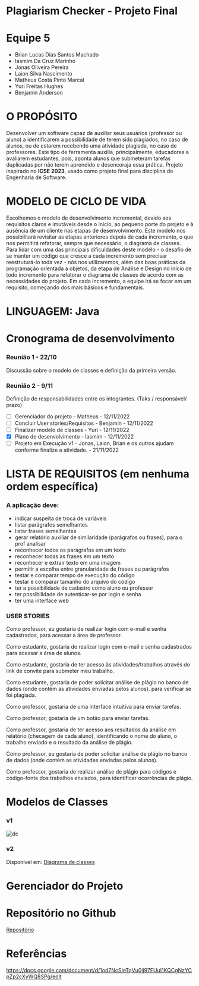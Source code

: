 # Plagiarism Checker - Projeto Final
# Equipe 5
* Brian Lucas Dias Santos Machado
* Iasmim Da Cruz Marinho 
* Jonas Oliveira Pereira 
* Laion Silva Nascimento
* Matheus Costa Pinto Marcal
* Yuri Freitas Hughes 
* Benjamin Anderson

# O PROPÓSITO

Desenvolver um software capaz de auxiliar seus usuários (professor ou aluno) a identificarem a possibilidade de terem sido plagiados, no caso de alunos, ou de estarem recebendo uma atividade plagiada, no caso de professores. Este tipo de ferramenta auxilia, principalmente, educadores a avaliarem estudantes, pois, aponta alunos que submeteram tarefas duplicadas por não terem aprendido e desencoraja essa prática. 
Projeto inspirado no <b>ICSE 2023</b>, usado como projeto final para disciplina de Engenharia de Software. 

# MODELO DE CICLO DE VIDA

Escolhemos o modelo de desenvolvimento incremental, devido aos requisitos claros e imutáveis desde o início, ao pequeno porte do projeto e à ausência de um cliente nas etapas de desenvolvimento. Este modelo nos possibilitará revisitar as etapas anteriores depois de cada incremento, o que nos permitirá refatorar, sempre que necessário, o diagrama de classes.
Para lidar com uma das principais dificuldades deste modelo - o desafio de se manter um código que cresce a cada incremento sem precisar reestruturá-lo toda vez - nós nos utilizaremos, além das boas práticas da programação orientada a objetos, da etapa de Análise e Design no início de todo incremento para refatorar o diagrama de classes de acordo com as necessidades do projeto. Em cada incremento, a equipe irá se focar em um requisito, começando dos mais básicos e fundamentais.

# LINGUAGEM: Java

# Cronograma de desenvolvimento
### Reunião 1 - 22/10
  Discussão sobre o modelo de classes e definição da primeira versão.
### Reunião 2 - 9/11
Definição de responsabilidades entre os integrantes. (Taks / responsável/ prazo)
- [ ] Gerenciador do projeto - Matheus - 12/11/2022
- [ ] Concluir User stories/Requisitos - Benjamin - 12/11/2022
- [ ] Finalizar modelo de classes - Yuri - 12/11/2022
- [x] Plano de desenvolvimento - Iasmim - 12/11/2022
- [ ] Projeto em Execução v1 - Jonas, Laion, Brian e os outros ajudam conforme finalize a atividade. - 21/11/2022
  
# LISTA DE REQUISITOS (em nenhuma ordem específica)
### A aplicação deve:
* indicar suspeita de troca de variáveis
* listar parágrafos semelhantes
* listar frases semelhantes
* gerar relatório auxiliar de similaridade (parágrafos ou frases), para o prof analisar
* reconhecer todos os parágrafos em um texto
* reconhecer todas as frases em um texto
* reconhecer e extrair texto em uma imagem
* permitir a escolha entre granularidade de frases ou parágrafos
* testar e comparar tempo de execução do código
* testar e comparar tamanho do arquivo do código
* ter a possibilidade de cadastro como aluno ou professor
* ter possibilidade de autenticar-se por login e senha
* ter uma interface web

### USER STORIES

Como professor, eu gostaria de realizar login com e-mail e senha cadastrados, para acessar a área de professor.

Como estudante, gostaria de realizar login com e-mail e senha cadastrados para acessar a área de alunos.

Como estudante, gostaria de ter acesso às atividades/trabalhos através do link de convite para submeter meu trabalho.

Como estudante, gostaria de poder solicitar análise de plágio no banco de dados (onde contém as atividades enviadas pelos alunos). para verificar se foi plagiada.

Como professor, gostaria de uma interface intuitiva para enviar tarefas.
		
Como professor, gostaria de um botão para enviar tarefas.

Como professor, gostaria de ter acesso aos resultados da análise em relatório (checagem de cada aluno), identificando o nome do aluno, o trabalho enviado e o resultado da análise de plágio.

Como professor, eu gostaria de poder solicitar análise de plágio no banco de dados (onde contém as atividades enviadas pelos alunos).

Como professor, gostaria de realizar análise de plágio para códigos e código-fonte dos trabalhos enviados, para identificar ocorrências de plágio.

# Modelos de Classes
### v1
![dc](https://user-images.githubusercontent.com/72471500/201446841-0d90a9b1-a15d-46db-b6e4-77b68c02fdbc.png)

### v2

Disponível em: <a href="https://app.diagrams.net/#G1c6baV5upgwpJMoCh_v7Xl7_J3I2W9ZfE">Diagrama de classes<a>

# Gerenciador do Projeto

# Repositório no Github
<a href="https://github.com/IasmimMarinho/Equipe-5---Plagiarism-Checker-for-Assignments-in-Computer-Science-Courses">Repositório</a>

# Referências
https://docs.google.com/document/d/1od7NcSIeTqVu0jj97FUuI1KQCgNzYCpZp2cXyWQ8SPg/edit
